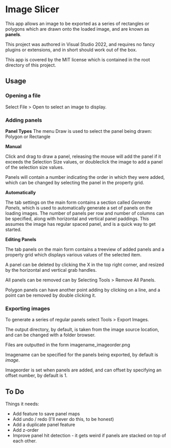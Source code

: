# Image Slicer

This app allows an image to be exported as a series of rectangles or polygons which are drawn onto the loaded image, and are known as **panels**.

This project was authored in Visual Studio 2022, and requires no fancy plugins or extensions, and in short should work out of the box.

This app is covered by the MIT license which is contained in the root directory of this project.

## Usage

### Opening a file

Select File > Open to select an image to display.

### Adding panels

**Panel Types**
The menu Draw is used to select the panel being drawn: Polygon or Rectangle

**Manual**

Click and drag to draw a panel, releasing the mouse will add the panel if it exceeds the Selection Size values, or doubleclick the image to add a panel of the selection size values. 

Panels will contain a number indicating the order in which they were added, which can be changed by selecting the panel in the property grid.

**Automatically**

The tab settings on the main form contains a section called *Generate Panels*, which is used to automatically generate a set of panels on the loading images. The number of panels per row and number of columns can be specified, along with horizontal and vertical panel paddings. This assumes the image has regular spaced panel, and is a quick way to get started.

**Editing Panels**

The tab panels on the main form contains a treeview of added panels and a property grid which displays various values of the selected item.

A panel can be deleted by clicking the X in the top right corner, and resized by the horizontal and vertical grab handles.

All panels can be removed can by Selecting Tools > Remove All Panels.

Polygon panels can have another point adding by clicking on a line, and a point can be removed by double clicking it.

### Exporting images

To generate a series of regular panels select Tools > Export Images.

The output directory, by default, is taken from the image source location, and can be changed with a folder browser.

Files are outputted in the form imagename_imageorder.png

Imagename can be specified for the panels being exported, by default is *image*.

Imageorder is set when panels are added, and can offset by specifying an offset number, by default is 1.

## To Do

Things it needs:

* Add feature to save panel maps
* Add undo / redo (I'll never do this, to be honest)
* Add a duplicate panel feature
* Add z-order
* Improve panel hit detection - it gets weird if panels are stacked on top of each other.